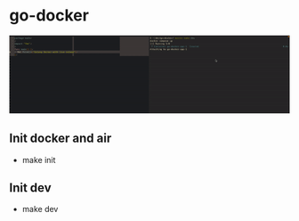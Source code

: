 # go-docker

<img title="colorize" alt="colorize" src="/images/docker.gif" width="800">

## Init docker and air

- make init

## Init dev

- make dev
